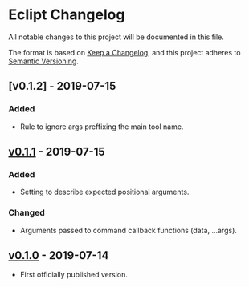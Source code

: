 # Eclipt Changelog

All notable changes to this project will be documented in this file.

The format is based on [Keep a Changelog](https://keepachangelog.com/en/1.0.0/),
and this project adheres to [Semantic Versioning](https://semver.org/spec/v2.0.0.html).

## [v0.1.2] - 2019-07-15

### Added
- Rule to ignore args preffixing the main tool name.

## [v0.1.1] - 2019-07-15

### Added
- Setting to describe expected positional arguments.

### Changed
- Arguments passed to command callback functions (data, ...args).

## [v0.1.0] - 2019-07-14
- First officially published version.

[v0.1.0]: https://gitlab.com/GCSBOSS/eclipt/-/tags/v0.1.0
[v0.1.1]: https://gitlab.com/GCSBOSS/eclipt/-/tags/v0.1.1
